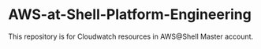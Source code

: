 # AWS-at-Shell-Platform-Engineering
This repository is for Cloudwatch resources in AWS@Shell Master account.